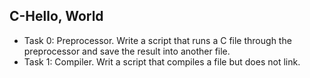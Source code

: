 ## C-Hello, World

- Task 0: Preprocessor. Write a script that runs a C file through the preprocessor and save the result into another file.
- Task 1: Compiler. Writ a script that compiles a file but does not link.
